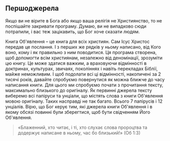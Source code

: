 ## Першоджерела

Якщо ви не вірите в Бога або якщо ваша релігія не Християнство, то не поспішайте закривати програму. Думаю, ви не випадково сюди потрапили, і вас теж зацікавить, що Бог хоче сказати людям.

Книга Об'явлення – це книга для всіх християн. Сам Ісус Христос передав це послання. І з перших же рядків у ньому написано, від Кого воно, кому і як правильно з ним поводитися. Ця програма створена, щоб допомогти всім християнам, незалежно від деномінації, зрозуміти цю книгу. Це може здатися важким, а враховуючи відмінності в доктринах, культурах, звичаях, поколіннях і навіть перекладах Біблії, майже неможливим. І щоб подолати всі ці відмінності, накопичені за 2 тисячі років, давайте спробуємо повернутися як можна ближче до часу написання книги. Для цього ми спробуємо почати з прочитання тексту, максимально близького до оригіналу. Як первинні джерела тексту виберемо всі папіруси та унціали, що містять слова з книги Об'явлення мовою оригіналу. Таких насправді не так багато. Всього 7 папірусів і 12 унціалів. Вірю, що Бог керує тим, які джерела книги Об'явлення і в якому обсязі повинні були зберегтися, щоб бути свідченням Його Об'явлення.

> «Блаженний, хто читає, і ті, хто слухає слова пророцтва та додержує написане в ньому, час бо близький!» (Об 1:3)
